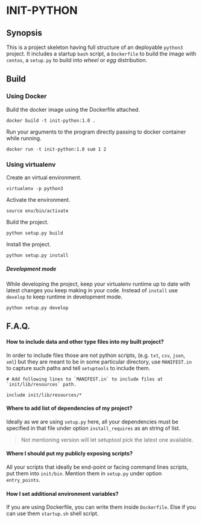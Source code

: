 INIT-PYTHON
=========

## Synopsis
This is a project skeleton having full structure of an deployable `python3` project. It includes a startup `bash` script, a `Dockerfile` to build the image with `centos`, a `setup.py` to build into _wheel_ or _egg_ distribution.

## Build
### Using Docker
Build the docker image using the Dockerfile attached.
```
docker build -t init-python:1.0 .
```
Run your arguments to the program directly passing to docker container while running.
```
docker run -t init-python:1.0 sum 1 2
```

### Using virtualenv
Create an virtual environment.
```
virtualenv -p python3
```
Activate the environment.
```
source env/bin/activate
```
Build the project.
```
python setup.py build
```
Install the project.
```
python setup.py install
```

##### Development mode
While developing the project, keep your virtualenv runtime up to date with latest changes you keep making in your code. Instead of `install` use `develop` to keep runtime in development mode.
```
python setup.py develop
```

## F.A.Q.
#### How to include data and other type files into my built project?
In order to include files those are not python scripts, (e.g. `txt`, `csv`, `json`, `xml`) but they are meant to be in some particular directory, use `MANIFEST.in` to capture such paths and tell `setuptools` to include them. 
```
# Add following lines to `MANIFEST.in` to include files at `init/lib/resources` path.

include init/lib/resources/*

```

#### Where to add list of dependencies of my project?
Ideally as we are using `setup.py` here, all your dependencies must be specified in that file under option `install_requires` as an string of list.
> Not mentioning version will let setuptool pick the latest one available.

#### Where I should put my publicly exposing scripts?
All your scripts that ideally be end-point or facing command lines scripts, put them into `init/bin`. Mention them in `setup.py` under option `entry_points`.

#### How I set additional environment variables?
If you are using Dockerfile, you can write them inside `Dockerfile`. Else if you can use them `startup.sh` shell script.